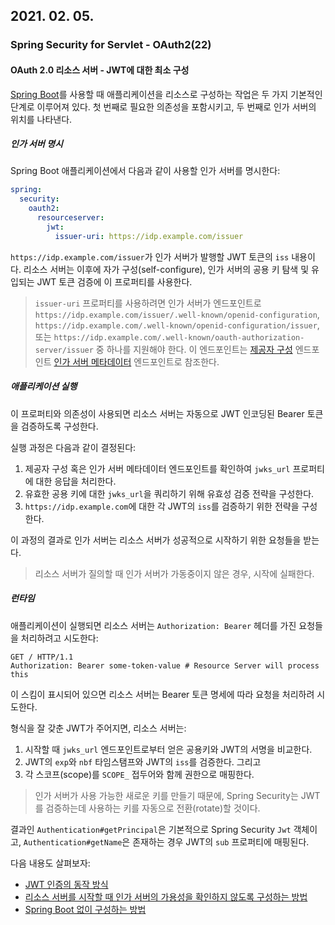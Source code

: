 ## 2021. 02. 05.

### Spring Security for Servlet - OAuth2(22)

#### OAuth 2.0 리소스 서버 - JWT에 대한 최소 구성

[Spring Boot][spring-boot]를 사용할 때 애플리케이션을 리소스로 구성하는 작업은 두 가지 기본적인 단계로 이루어져 있다. 첫 번째로 필요한 의존성을 포함시키고, 두 번째로 인가 서버의 위치를 나타낸다.

##### 인가 서버 명시

Spring Boot 애플리케이션에서 다음과 같이 사용할 인가 서버를 명시한다:

```yaml
spring:
  security:
    oauth2:
      resourceserver:
        jwt:
          issuer-uri: https://idp.example.com/issuer
```

`https://idp.example.com/issuer`가 인가 서버가 발행할 JWT 토큰의 `iss` 내용이다. 리소스 서버는 이후에 자가 구성(self-configure), 인가 서버의 공용 키 탐색 및 유입되는 JWT 토큰 검증에 이 프로퍼티를 사용한다.

> `issuer-uri` 프로퍼티를 사용하려면 인가 서버가 엔드포인트로 `https://idp.example.com/issuer/.well-known/openid-configuration`, `https://idp.example.com/.well-known/openid-configuration/issuer`, 또는 `https://idp.example.com/.well-known/oauth-authorization-server/issuer` 중 하나를 지원해야 한다. 이 엔드포인트는 [제공자 구성][oidc-provider-config] 엔드포인트 [인가 서버 메타데이터][rfc8414-section3] 엔드포인트로 참조한다.

##### 애플리케이션 실행

이 프로퍼티와 의존성이 사용되면 리소스 서버는 자동으로 JWT 인코딩된 Bearer 토큰을 검증하도록 구성한다.

실행 과정은 다음과 같이 결정된다:

1. 제공자 구성 혹은 인가 서버 메타데이터 엔드포인트를 확인하여 `jwks_url` 프로퍼티에 대한 응답을 처리한다.
2. 유효한 공용 키에 대한 `jwks_url`을 쿼리하기 위해 유효성 검증 전략을 구성한다.
3.  `https://idp.example.com`에 대한 각 JWT의 `iss`를 검증하기 위한 전략을 구성한다.

이 과정의 결과로 인가 서버는 리소스 서버가 성공적으로 시작하기 위한 요청들을 받는다.

> 리소스 서버가 질의할 때 인가 서버가 가동중이지 않은 경우, 시작에 실패한다.

##### 런타임

애플리케이션이 실행되면 리소스 서버는 `Authorization: Bearer` 헤더를 가진 요청들을 처리하려고 시도한다:

```
GET / HTTP/1.1
Authorization: Bearer some-token-value # Resource Server will process this
```

이 스킴이 표시되어 있으면 리소스 서버는 Bearer 토큰 명세에 따라 요청을 처리하려 시도한다.

형식을 잘 갖춘 JWT가 주어지면, 리소스 서버는:

1. 시작할 때 `jwks_url` 엔드포인트로부터 얻은 공용키와 JWT의 서명을 비교한다.
2. JWT의 `exp`와 `nbf` 타임스탬프와 JWT의 `iss`를 검증한다. 그리고
3. 각 스코프(scope)를 `SCOPE_` 접두어와 함께 권한으로 매핑한다.

> 인가 서버가 사용 가능한 새로운 키를 만들기 때문에, Spring Security는 JWT를 검증하는데 사용하는 키를 자동으로 전환(rotate)할 것이다.

결과인 `Authentication#getPrincipal`은 기본적으로 Spring Security `Jwt` 객체이고, `Authentication#getName`은 존재하는 경우 JWT의 `sub` 프로퍼티에 매핑된다.

다음 내용도 살펴보자:

* [JWT 인증의 동작 방식](https://docs.spring.io/spring-security/site/docs/5.4.1/reference/html5/#oauth2resourceserver-jwt-architecture)
* [리소스 서버를 시작할 때 인가 서버의 가용성을 확인하지 않도록 구성하는 방법](https://docs.spring.io/spring-security/site/docs/5.4.1/reference/html5/#oauth2resourceserver-jwt-jwkseturi)
* [Spring Boot 없이 구성하는 방법](https://docs.spring.io/spring-security/site/docs/5.4.1/reference/html5/#oauth2resourceserver-jwt-sansboot)



[spring-boot]: https://spring.io/projects/spring-boot
[oidc-provider-config]: https://openid.net/specs/openid-connect-discovery-1_0.html#ProviderConfig
[rfc8414-section3]: https://tools.ietf.org/html/rfc8414#section-3